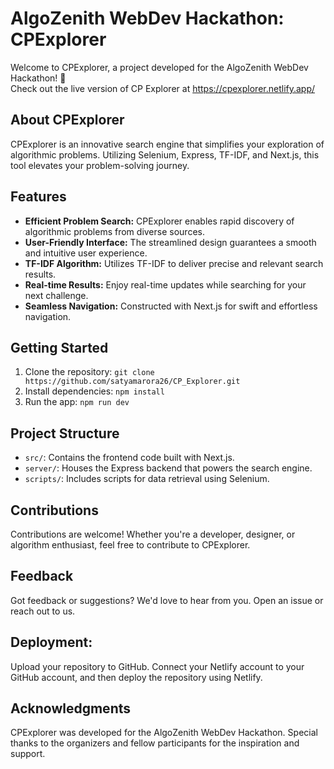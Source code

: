 # AlgoZenith WebDev Hackathon: CPExplorer



Welcome to CPExplorer, a project developed for the AlgoZenith WebDev Hackathon! 🚀<br>
Check out the live version of CP Explorer at https://cpexplorer.netlify.app/

## About CPExplorer

CPExplorer is an innovative search engine that simplifies your exploration of algorithmic problems. Utilizing Selenium, Express, TF-IDF, and Next.js, this tool elevates your problem-solving journey.

## Features

- **Efficient Problem Search:** CPExplorer enables rapid discovery of algorithmic problems from diverse sources.
- **User-Friendly Interface:** The streamlined design guarantees a smooth and intuitive user experience.
- **TF-IDF Algorithm:** Utilizes TF-IDF to deliver precise and relevant search results.
- **Real-time Results:** Enjoy real-time updates while searching for your next challenge.
- **Seamless Navigation:** Constructed with Next.js for swift and effortless navigation.
  
## Getting Started

1. Clone the repository: `git clone https://github.com/satyamarora26/CP_Explorer.git`
2. Install dependencies: `npm install`
3. Run the app: `npm run dev`
   
## Project Structure

- `src/`: Contains the frontend code built with Next.js.
- `server/`: Houses the Express backend that powers the search engine.
- `scripts/`: Includes scripts for data retrieval using Selenium.

## Contributions

Contributions are welcome! Whether you're a developer, designer, or algorithm enthusiast, feel free to contribute to CPExplorer.

## Feedback

Got feedback or suggestions? We'd love to hear from you. Open an issue or reach out to us.

## Deployment:

Upload your repository to GitHub. Connect your Netlify account to your GitHub account, and then deploy the repository using Netlify.

## Acknowledgments

CPExplorer was developed for the AlgoZenith WebDev Hackathon. Special thanks to the organizers and fellow participants for the inspiration and support.

